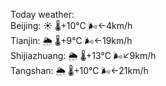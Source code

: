 Today weather:  
Beijing: ☀️   🌡️+10°C 🌬️←4km/h  
Tianjin: 🌦   🌡️+9°C 🌬️←19km/h  
Shijiazhuang: 🌦   🌡️+13°C 🌬️↙9km/h  
Tangshan: 🌦   🌡️+10°C 🌬️←21km/h  
